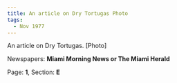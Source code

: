 ```yaml
---  
title: An article on Dry Tortugas Photo  
tags:  
  - Nov 1977  
---  
```

  
An article on Dry Tortugas. [Photo]  
  
Newspapers: **Miami Morning News or The Miami Herald**  
  
Page: **1**, Section: **E** 
